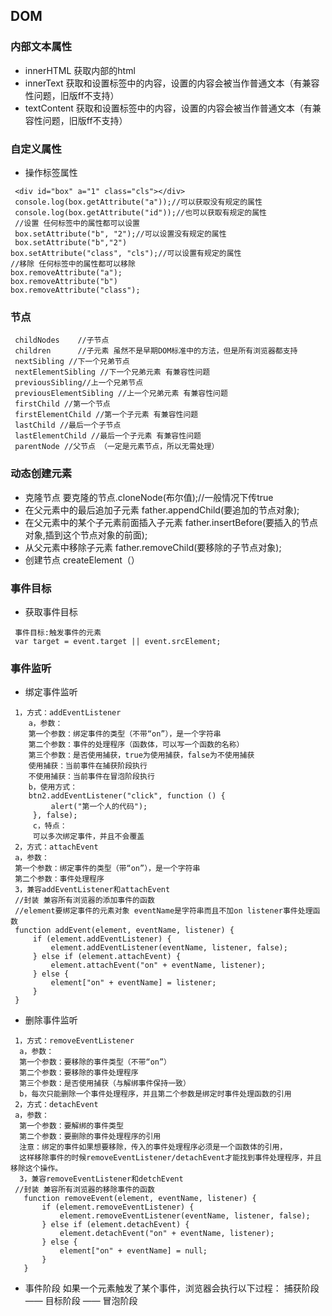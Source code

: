 ## DOM

### 内部文本属性
 - innerHTML  获取内部的html
 - innerText     获取和设置标签中的内容，设置的内容会被当作普通文本（有兼容性问题，旧版ff不支持）
 - textContent  获取和设置标签中的内容，设置的内容会被当作普通文本（有兼容性问题，旧版ff不支持）
### 自定义属性
  - 操作标签属性
  ```
   <div id="box" a="1" class="cls"></div> 
   console.log(box.getAttribute("a"));//可以获取没有规定的属性
   console.log(box.getAttribute("id"));//也可以获取有规定的属性
   //设置 任何标签中的属性都可以设置
   box.setAttribute("b", "2");//可以设置没有规定的属性
   box.setAttribute("b","2")
  box.setAttribute("class", "cls");//可以设置有规定的属性
  //移除 任何标签中的属性都可以移除
  box.removeAttribute("a");
  box.removeAttribute("b")
  box.removeAttribute("class");
  ```
### 节点
 ```
  childNodes 	//子节点 
  children		//子元素 虽然不是早期DOM标准中的方法，但是所有浏览器都支持
  nextSibling //下一个兄弟节点
  nextElementSibling //下一个兄弟元素 有兼容性问题
  previousSibling//上一个兄弟节点
  previousElementSibling //上一个兄弟元素 有兼容性问题
  firstChild //第一个节点
  firstElementChild //第一个子元素 有兼容性问题
  lastChild //最后一个子节点
  lastElementChild //最后一个子元素 有兼容性问题
  parentNode //父节点 （一定是元素节点，所以无需处理）
  ```
###  动态创建元素
- 克隆节点
要克隆的节点.cloneNode(布尔值);//一般情况下传true
- 在父元素中的最后追加子元素
father.appendChild(要追加的节点对象);
- 在父元素中的某个子元素前面插入子元素
father.insertBefore(要插入的节点对象,插到这个节点对象的前面);
- 从父元素中移除子元素
father.removeChild(要移除的子节点对象);
- 创建节点
 createElement（）
### 事件目标
 - 获取事件目标
 ```
  事件目标:触发事件的元素
  var target = event.target || event.srcElement;
  ```
  
### 事件监听
  - 绑定事件监听 
   ```
    1，方式：addEventListener
       a，参数：
       第一个参数：绑定事件的类型（不带“on”），是一个字符串
       第二个参数：事件的处理程序（函数体，可以写一个函数的名称）
       第三个参数：是否使用捕获，true为使用捕获，false为不使用捕获
       使用捕获：当前事件在捕获阶段执行
       不使用捕获：当前事件在冒泡阶段执行
       b，使用方式：
       btn2.addEventListener("click", function () {
            alert("第一个人的代码");
        }, false);
        c，特点：
        可以多次绑定事件，并且不会覆盖
    2，方式：attachEvent
    a，参数：
    第一个参数：绑定事件的类型（带“on”），是一个字符串
    第二个参数：事件处理程序
    3，兼容addEventListener和attachEvent
    //封装 兼容所有浏览器的添加事件的函数
    //element要绑定事件的元素对象 eventName是字符串而且不加on listener事件处理函数
    function addEvent(element, eventName, listener) {
        if (element.addEventListener) {
            element.addEventListener(eventName, listener, false);
        } else if (element.attachEvent) {
            element.attachEvent("on" + eventName, listener);
        } else {
            element["on" + eventName] = listener;
        }
    }
   ```
  - 删除事件监听
   ```
    1，方式：removeEventListener
     a，参数：
     第一个参数：要移除的事件类型（不带“on”）
     第二个参数：要移除的事件处理程序
     第三个参数：是否使用捕获（与解绑事件保持一致）
     b，每次只能删除一个事件处理程序，并且第二个参数是绑定时事件处理函数的引用
    2，方式：detachEvent
    a，参数：
     第一个参数：要解绑的事件类型
     第二个参数：要删除的事件处理程序的引用
     注意：绑定的事件如果想要移除，传入的事件处理程序必须是一个函数体的引用，
     这样移除事件的时候removeEventListener/detachEvent才能找到事件处理程序，并且移除这个操作。
     3，兼容removeEventListener和detchEvent
    //封装 兼容所有浏览器的移除事件的函数
      function removeEvent(element, eventName, listener) {
          if (element.removeEventListener) {
              element.removeEventListener(eventName, listener, false);
          } else if (element.detachEvent) {
              element.detachEvent("on" + eventName, listener);
          } else {
              element["on" + eventName] = null;
          }
      }
   ```
   - 事件阶段
     如果一个元素触发了某个事件，浏览器会执行以下过程：
     捕获阶段 —— 目标阶段 —— 冒泡阶段
